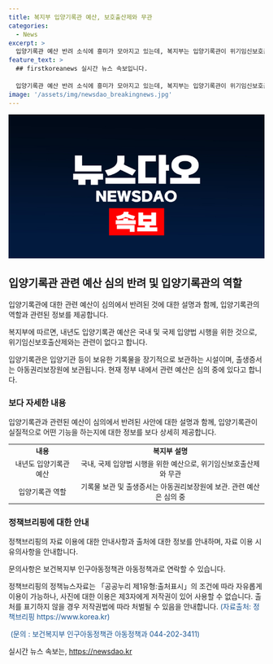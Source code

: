 ```yaml
---
title: 복지부 입양기록관 예산, 보호출산제와 무관
categories:
  - News
excerpt: >
  입양기록관 예산 반려 소식에 흥미가 모아지고 있는데, 복지부는 입양기록관이 위기임신보호출산제와는 무관하며, 입양기록 및 출생증서 보관 시설이라고 설명했다. 관련 예산은 현재 정부 내 심의 중이라고 하니, 이 문제의 전개에 관심이 모아질 것으로 보인다. (정책브리핑 자료 출처)
feature_text: >
  ## firstkoreanews 실시간 뉴스 속보입니다.

  입양기록관 예산 반려 소식에 흥미가 모아지고 있는데, 복지부는 입양기록관이 위기임신보호출산제와는 무관하며, 입양기록 및 출생증서 보관 시설이라고 설명했다. 관련 예산은 현재 정부 내 심의 중이라고 하니, 이 문제의 전개에 관심이 모아질 것으로 보인다. (정책브리핑 자료 출처)
image: '/assets/img/newsdao_breakingnews.jpg'
---
```


<p><img src="/assets/img/newsdao_breakingnews.jpg" alt="firstkoreanews 속보" /></p>

<h2 data-ke-size="size26">입양기록관 관련 예산 심의 반려 및 입양기록관의 역할</h2>

<p>입양기록관에 대한 관련 예산이 심의에서 반려된 것에 대한 설명과 함께, 입양기록관의 역할과 관련된 정보를 제공합니다.</p>

<p data-ke-size="size16">복지부에 따르면, 내년도 입양기록관 예산은 국내 및 국제 입양법 시행을 위한 것으로, 위기임신보호출산제와는 관련이 없다고 합니다.</p>

<p data-ke-size="size16">입양기록관은 입양기관 등이 보유한 기록물을 장기적으로 보관하는 시설이며, 출생증서는 아동권리보장원에 보관됩니다. 현재 정부 내에서 관련 예산은 심의 중에 있다고 합니다.</p>

<h3>보다 자세한 내용</h3>

<p data-ke-size="size16">입양기록관과 관련된 예산이 심의에서 반려된 사안에 대한 설명과 함께, 입양기록관이 실질적으로 어떤 기능을 하는지에 대한 정보를 보다 상세히 제공합니다.</p>

<table>
  <tr>
    <td style="text-align: center; height: 17px;"><b>내용</b></td>
    <td style="text-align: center; height: 17px;"><b>복지부 설명</b></td>
  </tr>
  <tr>
    <td style="text-align: center; height: 17px;">내년도 입양기록관 예산</td>
    <td style="text-align: center; height: 17px;">국내, 국제 입양법 시행을 위한 예산으로, 위기임신보호출산제와 무관</td>
  </tr>
  <tr>
    <td style="text-align: center; height: 17px;">입양기록관 역할</td>
    <td style="text-align: center; height: 17px;">기록물 보관 및 출생증서는 아동권리보장원에 보관. 관련 예산은 심의 중</td>
  </tr>
</table>

<h3>정책브리핑에 대한 안내</h3>

<p data-ke-size="size16">정책브리핑의 자료 이용에 대한 안내사항과 출처에 대한 정보를 안내하며, 자료 이용 시 유의사항을 안내합니다.</p>

<p data-ke-size="size16">문의사항은 보건복지부 인구아동정책관 아동정책과로 연락할 수 있습니다.</p>

<p data-ke-size="size16">정책브리핑의 정책뉴스자료는 「공공누리 제1유형:출처표시」의 조건에 따라 자유롭게 이용이 가능하나, 사진에 대한 이용은 제3자에게 저작권이 있어 사용할 수 없습니다. 출처를 표기하지 않을 경우 저작권법에 따라 처벌될 수 있음을 안내합니다. <span style="color: #1a5490;">(자료출처: 정책브리핑 https://www.korea.kr)</span></p>

<p data-ke-size="size16">&nbsp;<span style="color: #1a5490;">(문의 : 보건복지부 인구아동정책관 아동정책과 044-202-3411)</span></p>
실시간 뉴스 속보는, <a href="https://newsdao.kr" rel="dofollow">https://newsdao.kr</a>


